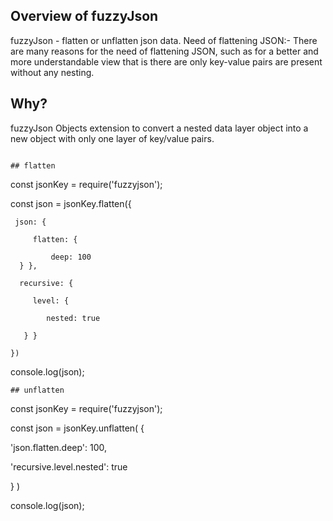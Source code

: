 ## Overview of fuzzyJson

fuzzyJson - flatten or unflatten json data. Need of flattening JSON:- There are many reasons for the need of flattening JSON, such as for a better and more understandable view that is there are only key-value pairs are present without any nesting.

## Why?

fuzzyJson Objects extension to convert a nested data layer object into a new object with only one layer of key/value pairs.

```

## flatten

```
const jsonKey = require('fuzzyjson');

const json = jsonKey.flatten({ 

     json: {
     
         flatten: {

             deep: 100
      } },
      
      recursive: {

         level: {

            nested: true

       } }

    })

console.log(json);

```
## unflatten

```

const jsonKey = require('fuzzyjson');

const json = jsonKey.unflatten( {

'json.flatten.deep': 100,

'recursive.level.nested': true

} )

console.log(json);
